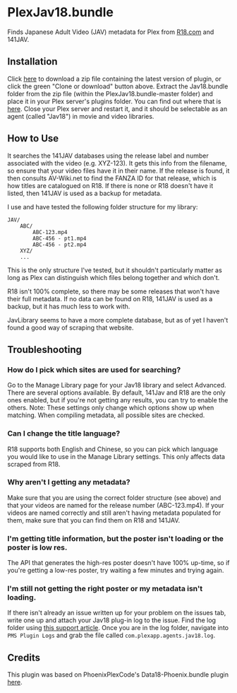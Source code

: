 # PlexJav18.bundle

Finds Japanese Adult Video (JAV) metadata for Plex from [R18.com](https://www.r18.com/) and 141JAV. 

## Installation
Click [here](https://github.com/alxpnt2/PlexJav18.bundle/archive/master.zip) to download a zip file containing the latest version of plugin, or click the green "Clone or download" button above. Extract the Jav18.bundle folder from the zip file (within the PlexJav18.bundle-master folder) and place it in your Plex server's plugins folder. You can find out where that is [here](https://support.plex.tv/articles/201106098-how-do-i-find-the-plug-ins-folder/). Close your Plex server and restart it, and it should be selectable as an agent (called "Jav18") in movie and video libraries.

## How to Use
It searches the 141JAV databases using the release label and number associated with the video (e.g. XYZ-123). It gets this info from the filename, so ensure that your video files have it in their name. If the release is found, it then consults AV-Wiki.net to find the FANZA ID for that release, which is how titles are catalogued on R18. If there is none or R18 doesn't have it listed, then 141JAV is used as a backup for metadata.

I use and have tested the following folder structure for my library:

```
JAV/
    ABC/
        ABC-123.mp4
        ABC-456 - pt1.mp4
        ABC-456 - pt2.mp4
    XYZ/
    ...
```

This is the only structure I've tested, but it shouldn't particularly matter as long as Plex can distinguish which files belong together and which don't.

R18 isn't 100% complete, so there may be some releases that won't have their full metadata. If no data can be found on R18, 141JAV is used as a backup, but it has much less to work with. 

JavLibrary seems to have a more complete database, but as of yet I haven't found a good way of scraping that website.

## Troubleshooting
### How do I pick which sites are used for searching?
Go to the Manage Library page for your Jav18 library and select Advanced. There are several options available. By default, 141Jav and R18 are the only ones enabled, but if you're not getting any results, you can try to enable the others. Note: These settings only change which options show up when matching. When compiling metadata, all possible sites are checked.

### Can I change the title language?
R18 supports both English and Chinese, so you can pick which language you would like to use in the Manage Library settings. This only affects data scraped from R18.

### Why aren't I getting any metadata?
Make sure that you are using the correct folder structure (see above) and that your videos are named for the release number (ABC-123.mp4). If your videos are named correctly and still aren't having metadata populated for them, make sure that you can find them on R18 and 141JAV.

### I'm getting title information, but the poster isn't loading or the poster is low res.
The API that generates the high-res poster doesn't have 100% up-time, so if you're getting a low-res poster, try waiting a few minutes and trying again. 

### I'm still not getting the right poster or my metadata isn't loading.
If there isn't already an issue written up for your problem on the issues tab, write one up and attach your Jav18 plug-in log to the issue. Find the log folder using [this support article](https://support.plex.tv/articles/200250417-plex-media-server-log-files/). Once you are in the log folder, navigate into `PMS Plugin Logs` and grab the file called `com.plexapp.agents.jav18.log`.

## Credits
This plugin was based on PhoenixPlexCode's Data18-Phoenix.bundle plugin [here](https://github.com/PhoenixPlexCode/Data18-Phoenix.bundle).
